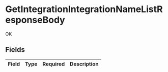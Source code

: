 # GetIntegrationIntegrationNameListResponseBody

OK


## Fields

| Field       | Type        | Required    | Description |
| ----------- | ----------- | ----------- | ----------- |